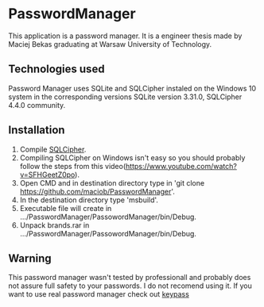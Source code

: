 # PasswordManager
This application is a password manager.
It is a engineer thesis made by Maciej Bekas graduating at Warsaw University of Technology. 
## Technologies used
Password Manager uses SQLite and SQLCipher instaled on the Windows 10 system in the corresponding versions SQLite version 3.31.0, SQLCipher 4.4.0 community.
## Installation
1. Compile [SQLCipher](https://www.zetetic.net/sqlcipher/open-source/).
2. Compiling SQLCipher on Windows isn't easy so you should probably follow the steps from this video(https://www.youtube.com/watch?v=SFHGeetZ0po).
3. Open CMD and in destination directory type in 'git clone https://github.com/maciob/PasswordManager'.
4. In the destination directory type 'msbuild'.
5. Executable file will create in .../PasswordManager/PassowordManager/bin/Debug.
6. Unpack brands.rar in .../PasswordManager/PassowordManager/bin/Debug.
## Warning
This password manager wasn't tested by professionall and probably does not assure full safety to your passwords.
I do not recomend using it. If you want to use real password manager check out [keypass](https://keepass.info)
